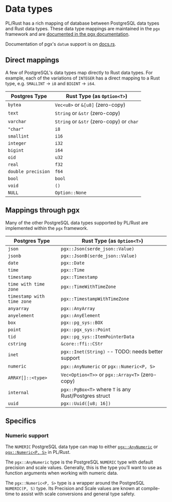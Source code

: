 # Data types

PL/Rust has a rich mapping of database between PostgreSQL data types and
Rust data types. These data type mappings are maintained in the `pgx` framework
and are [documented in the pgx documentation](https://github.com/tcdi/pgx#mapping-of-postgres-types-to-rust).



Documentation of pgx's `datum` support is on
[docs.rs](https://docs.rs/pgx/latest/pgx/datum/index.html).


## Direct mappings

A few of PostgreSQL's data types map directly to Rust data types. For example,
each of the variations of `INTEGER` has a direct mapping to a Rust type,
e.g. `SMALLINT` -> `i8` and `BIGINT` -> `i64`.

Postgres Type | Rust Type (as `Option<T>`)
--------------|-----------
`bytea` | `Vec<u8>` or `&[u8]` (zero-copy)
`text` | `String` or `&str` (zero-copy)
`varchar` | `String` or `&str` (zero-copy) or `char`
`"char"` | `i8`
`smallint` | `i16`
`integer` | `i32`
`bigint` | `i64`
`oid` | `u32`
`real` | `f32`
`double precision` | `f64`
`bool` | `bool`
`void`  | `()`
`NULL` | `Option::None`


## Mappings through pgx

Many of the other PostgreSQL data types supported by PL/Rust are implemented
within the `pgx` framework.


Postgres Type | Rust Type (as `Option<T>`)
--------------|-----------
`json` | `pgx::Json(serde_json::Value)`
`jsonb` | `pgx::JsonB(serde_json::Value)`
`date` | `pgx::Date`
`time` | `pgx::Time`
`timestamp` | `pgx::Timestamp`
`time with time zone` | `pgx::TimeWithTimeZone`
`timestamp with time zone` | `pgx::TimestampWithTimeZone`
`anyarray` | `pgx::AnyArray`
`anyelement` | `pgx::AnyElement`
`box` | `pgx::pg_sys::BOX`
`point` | `pgx::pgx_sys::Point`
`tid` | `pgx::pg_sys::ItemPointerData`
`cstring` | `&core::ffi::CStr`
`inet` | `pgx::Inet(String)` -- TODO: needs better support
`numeric` | `pgx::AnyNumeric` or `pgx::Numeric<P, S>`
`ARRAY[]::<type>` | `Vec<Option<T>>` or `pgx::Array<T>` (zero-copy)
`internal` | `pgx::PgBox<T>` where `T` is any Rust/Postgres struct
`uuid` | `pgx::Uuid([u8; 16])`


## Specifics


### Numeric support

The `NUMERIC` PostgreSQL data type can map to either
[`pgx::AnyNumeric`](https://docs.rs/pgx/latest/pgx/datum/numeric/struct.AnyNumeric.html)
or
[`pgx::Numeric<P, S>`](https://docs.rs/pgx/latest/pgx/datum/numeric/struct.Numeric.html)
in PL/Rust.

The `pgx::AnyNumeric` type is the PostgreSQL `NUMERIC` type with default
precision and scale values.  Generally, this is the type you’ll want to use as function arguments when working with numeric data.

The `pgx::Numeric<P, S>` type is a wrapper around the PostgreSQL
`NUMERIC(P, S)` type. Its Precision and Scale values are known at compile-time to assist with scale conversions and general type safety.

